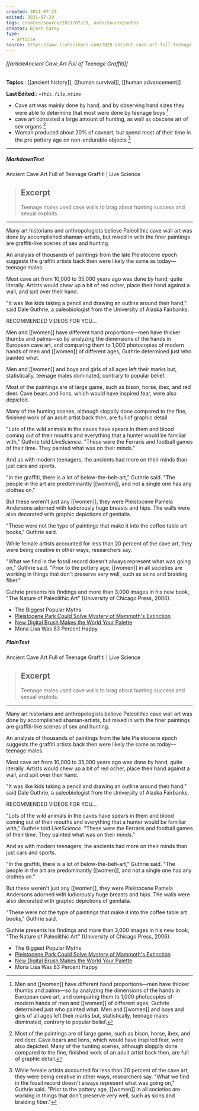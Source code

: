 ```yaml
---
created: 2021-07-29
edited: 2021-07-29
tags: created/source/2021/07/29, node/source/notes
creator: Bjorn Carey
type:
  - article
source: https://www.livescience.com/7028-ancient-cave-art-full-teenage-graffiti.html
---
```


###### [[articleAncient Cave Art Full of Teenage Graffiti]]

**Topics**::  [[ancient history]], [[human survival]], [[human advancement]]

**Last Edited**:: *`=this.file.mtime`*

- Cave art was mainly done by hand, and by observing hand sizes they were able to determine that most were done by teenage boys [^1]
- cave art consisted a large amount of hunting, as well as obscene art of sex organs [^2]
- Woman produced about 20% of caveart, but spend most of their time in the pre pottery age on non-endurable objects [^3]

---


##### MarkdownText

Ancient Cave Art Full of Teenage Graffiti | Live Science

> ## Excerpt
> Teenage males used cave walls to brag about hunting success and sexual exploits.

---
Many art historians and anthropologists believe Paleolithic cave wall art was done by accomplished shaman-artists, but mixed in with the finer paintings are graffiti-like scenes of sex and hunting.

An analysis of thousands of paintings from the late Pleistocene epoch suggests the graffiti artists back then were likely the same as today—teenage males.

Most cave art from 10,000 to 35,000 years ago was done by hand, quite literally. Artists would chew up a bit of red ocher, place their hand against a wall, and spit over their hand.

"It was like kids taking a pencil and drawing an outline around their hand," said Dale Guthrie, a paleobiologist from the University of Alaska Fairbanks.

RECOMMENDED VIDEOS FOR YOU...

Men and [[women]] have different hand proportions—men have thicker thumbs and palms—so by analyzing the dimensions of the hands in European cave art, and comparing them to 1,000 photocopies of modern hands of men and [[women]] of different ages, Guthrie determined just who painted what.

Men and [[women]] and boys and girls of all ages left their marks but, statistically, teenage males dominated, contrary to popular belief.

Most of the paintings are of large game, such as bison, horse, ibex, and red deer. Cave bears and lions, which would have inspired fear, were also depicted.

Many of the hunting scenes, although sloppily done compared to the fine, finished work of an adult artist back then, are full of graphic detail.

"Lots of the wild animals in the caves have spears in them and blood coming out of their mouths and everything that a hunter would be familiar with," Guthrie told _LiveScience_. "These were the Ferraris and football games of their time. They painted what was on their minds."

And as with modern teenagers, the ancients had more on their minds than just cars and sports.

"In the graffiti, there is a lot of below-the-belt-art," Guthrie said. "The people in the art are predominantly [[women]], and not a single one has any clothes on."

But these weren't just any [[women]], they were Pleistocene Pamela Andersons adorned with ludicrously huge breasts and hips. The walls were also decorated with graphic depictions of genitalia.

"These were not the type of paintings that make it into the coffee table art books," Guthrie said.

While female artists accounted for less than 20 percent of the cave art, they were being creative in other ways, researchers say.

"What we find in the fossil record doesn't always represent what was going on," Guthrie said. "Prior to the pottery age, [[women]] in all societies are working in things that don't preserve very well, such as skins and braiding fiber."

Guthrie presents his findings and more than 3,000 images in his new book, "The Nature of Paleolithic Art" (University of Chicago Press, 2006).

-   The Biggest Popular Myths
-   [Pleistocene Park Could Solve Mystery of Mammoth's Extinction](https://www.livescience.com/243-pleistocene-park-solve-mystery-mammoth-extinction.html)
-   [New Digital Brush Makes the World Your Palette](https://www.livescience.com/446-digital-brush-world-palette.html)
-   Mona Lisa Was 83 Percent Happy


##### PlainText

 Ancient Cave Art Full of Teenage Graffiti | Live Science

> ## Excerpt
> Teenage males used cave walls to brag about hunting success and sexual exploits.

---
Many art historians and anthropologists believe Paleolithic cave wall art was done by accomplished shaman-artists, but mixed in with the finer paintings are graffiti-like scenes of sex and hunting.

An analysis of thousands of paintings from the late Pleistocene epoch suggests the graffiti artists back then were likely the same as today—teenage males.

Most cave art from 10,000 to 35,000 years ago was done by hand, quite literally. Artists would chew up a bit of red ocher, place their hand against a wall, and spit over their hand.

"It was like kids taking a pencil and drawing an outline around their hand," said Dale Guthrie, a paleobiologist from the University of Alaska Fairbanks.

RECOMMENDED VIDEOS FOR YOU...

[^1]: Men and [[women]] have different hand proportions—men have thicker thumbs and palms—so by analyzing the dimensions of the hands in European cave art, and comparing them to 1,000 photocopies of modern hands of men and [[women]] of different ages, Guthrie determined just who painted what. Men and [[women]] and boys and girls of all ages left their marks but, statistically, teenage males dominated, contrary to popular belief.

[^2]: Most of the paintings are of large game, such as bison, horse, ibex, and red deer. Cave bears and lions, which would have inspired fear, were also depicted. Many of the hunting scenes, although sloppily done compared to the fine, finished work of an adult artist back then, are full of graphic detail.

"Lots of the wild animals in the caves have spears in them and blood coming out of their mouths and everything that a hunter would be familiar with," Guthrie told _LiveScience_. "These were the Ferraris and football games of their time. They painted what was on their minds."

And as with modern teenagers, the ancients had more on their minds than just cars and sports.

"In the graffiti, there is a lot of below-the-belt-art," Guthrie said. "The people in the art are predominantly [[women]], and not a single one has any clothes on."

But these weren't just any [[women]], they were Pleistocene Pamela Andersons adorned with ludicrously huge breasts and hips. The walls were also decorated with graphic depictions of genitalia.

"These were not the type of paintings that make it into the coffee table art books," Guthrie said.

[^3]: While female artists accounted for less than 20 percent of the cave art, they were being creative in other ways, researchers say. "What we find in the fossil record doesn't always represent what was going on," Guthrie said. "Prior to the pottery age, [[women]] in all societies are working in things that don't preserve very well, such as skins and braiding fiber."

Guthrie presents his findings and more than 3,000 images in his new book, "The Nature of Paleolithic Art" (University of Chicago Press, 2006).

-   The Biggest Popular Myths
-   [Pleistocene Park Could Solve Mystery of Mammoth's Extinction](https://www.livescience.com/243-pleistocene-park-solve-mystery-mammoth-extinction.html)
-   [New Digital Brush Makes the World Your Palette](https://www.livescience.com/446-digital-brush-world-palette.html)
-   Mona Lisa Was 83 Percent Happy


